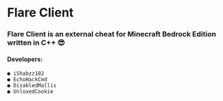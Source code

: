 # Flare Client
### **Flare Client is an external cheat for Minecraft Bedrock Edition written in C++ :sunglasses:** 

#### Developers:

```
● iShabzz102 
● EchoHackCmd
● DisabledMallis
● UnlovedCookie
```
